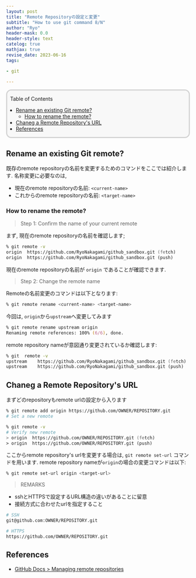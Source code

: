 ```yaml
---
layout: post
title: "Remote Repositoryの設定と変更"
subtitle: "How to use git command 8/N"
author: "Ryo"
header-mask: 0.0
header-style: text
catelog: true
mathjax: true
revise_date: 2023-06-16
tags:

- git

---
```


<div style='border-radius: 1em; border-style:solid; border-color:#D3D3D3; background-color:#F8F8F8'>

<p class="h4">&nbsp;&nbsp;Table of Contents</p>

<!-- START doctoc generated TOC please keep comment here to allow auto update -->
<!-- DON'T EDIT THIS SECTION, INSTEAD RE-RUN doctoc TO UPDATE -->

- [Rename an existing Git remote?](#rename-an-existing-git-remote)
  - [How to rename the remote?](#how-to-rename-the-remote)
- [Chaneg a Remote Repository's URL](#chaneg-a-remote-repositorys-url)
- [References](#references)

<!-- END doctoc generated TOC please keep comment here to allow auto update -->


</div>




## Rename an existing Git remote?

既存のremote repositoryの名前を変更するためのコマンドをここでは紹介します.
名称変更に必要なのは, 

- 現在のremote repositoryの名前: `<current-name>`
- これからのremote repositoryの名前: `<target-name>`


### How to rename the remote?

> Step 1: Confirm the name of your current remote 

まず, 現在のremote repositoryの名前を確認します;

```zsh
% git remote -v
origin	https://github.com/RyoNakagami/github_sandbox.git (fetch)
origin	https://github.com/RyoNakagami/github_sandbox.git (push)
```

現在のremote repositoryの名前が `origin` であることが確認できます.


> Step 2: Change the remote name

Remoteの名前変更のコマンドは以下となります:

```zsh
% git remote rename <current-name> <target-name> 
```

今回は, `origin`から`upstream`へ変更してみます

```zsh
% git remote rename upstream origin
Renaming remote references: 100% (6/6), done.
```

remote repository nameが意図通り変更されているか確認します:

```zsh
% git  remote -v
upstream	https://github.com/RyoNakagami/github_sandbox.git (fetch)
upstream	https://github.com/RyoNakagami/github_sandbox.git (push)
```

## Chaneg a Remote Repository's URL

まずどのrepositoryもremote urlの設定から入ります

```zsh
% git remote add origin https://github.com/OWNER/REPOSITORY.git
# Set a new remote

% git remote -v
# Verify new remote
> origin  https://github.com/OWNER/REPOSITORY.git (fetch)
> origin  https://github.com/OWNER/REPOSITORY.git (push)
```

ここからremote repository's urlを変更する場合は, `git remote set-url` コマンドを用います.
remote repository nameが`origin`の場合の変更コマンドは以下:

```zsh
% git remote set-url origin <target-url>
```

> REMARKS

- sshとHTTPSで設定するURL構造の違いがあることに留意
- 接続方式に合わせたurlを指定すること

```zsh
# SSH
git@github.com:OWNER/REPOSITORY.git

# HTTPS
https://github.com/OWNER/REPOSITORY.git
```



## References

- [GitHub Docs > Managing remote repositories](https://docs.github.com/en/get-started/getting-started-with-git/managing-remote-repositories)